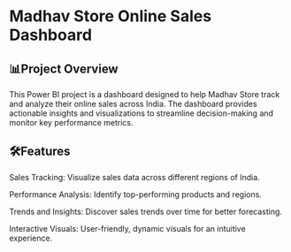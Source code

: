 # Madhav Store Online Sales Dashboard

## 📊Project Overview
 
 This Power BI project is a dashboard designed to help Madhav Store track and analyze their online sales across India. The dashboard provides actionable insights and visualizations to streamline decision-making and monitor key performance metrics.

## 🛠️Features

Sales Tracking: Visualize sales data across different regions of India.

Performance Analysis: Identify top-performing products and regions.

Trends and Insights: Discover sales trends over time for better forecasting.

Interactive Visuals: User-friendly, dynamic visuals for an intuitive experience.

